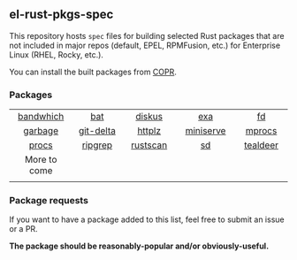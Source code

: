 ## el-rust-pkgs-spec

This repository hosts `spec` files for building selected Rust packages
that are not included in major repos (default, EPEL, RPMFusion, etc.)
for Enterprise Linux (RHEL, Rocky, etc.).

You can install the built packages from [COPR](https://copr.fedorainfracloud.org/coprs/cyqsimon/el-rust-pkgs).

### Packages

<table>
    <tr>
        <td align="center"><a href="https://github.com/imsnif/bandwhich">bandwhich</a></td>
        <td align="center"><a href="https://github.com/sharkdp/bat">bat</a></td>
        <td align="center"><a href="https://github.com/sharkdp/diskus">diskus</a></td>
        <td align="center"><a href="https://github.com/ogham/exa">exa</a></td>
        <td align="center"><a href="https://github.com/sharkdp/fd">fd</a></td>
    </tr>
    <tr>
        <td align="center"><a href="https://git.sr.ht/~mzhang/garbage">garbage</a></td>
        <td align="center"><a href="https://github.com/dandavison/delta">git-delta</a></td>
        <td align="center"><a href="https://github.com/thecoshman/http">httplz</a></td>
        <td align="center"><a href="https://github.com/svenstaro/miniserve">miniserve</a></td>
        <td align="center"><a href="https://github.com/pvolok/mprocs">mprocs</a></td>
    </tr>
    <tr>
        <td align="center"><a href="https://github.com/dalance/procs">procs</a></td>
        <td align="center"><a href="https://github.com/BurntSushi/ripgrep">ripgrep</a></td>
        <td align="center"><a href="https://github.com/RustScan/RustScan">rustscan</a></td>
        <td align="center"><a href="https://github.com/chmln/sd">sd</a></td>
        <td align="center"><a href="https://github.com/dbrgn/tealdeer">tealdeer</a></td>
    </tr>
    <tr>
        <td align="center">More to come</td>
        <td align="center"></td>
        <td align="center"></td>
        <td align="center"></td>
        <td align="center"></td>
    </tr>
    <tr>
        <td align="center"><img width=200/></td>
        <td align="center"><img width=200/></td>
        <td align="center"><img width=200/></td>
        <td align="center"><img width=200/></td>
        <td align="center"><img width=200/></td>
    </tr>
</table>

### Package requests

If you want to have a package added to this list, feel free
to submit an issue or a PR.

**The package should be reasonably-popular and/or obviously-useful.**
